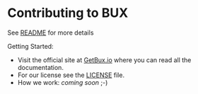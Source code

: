 # Contributing to BUX

See [README](../README.md) for more details

Getting Started:

* Visit the official site at [GetBux.io](https://GetBux.io) where you can read all the documentation.
* For our license see the [LICENSE](../LICENSE) file.
* How we work: _coming soon_ ;-)
